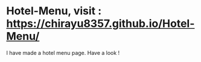 # Hotel-Menu, visit : https://chirayu8357.github.io/Hotel-Menu/

I have made a hotel menu page. Have a look !
